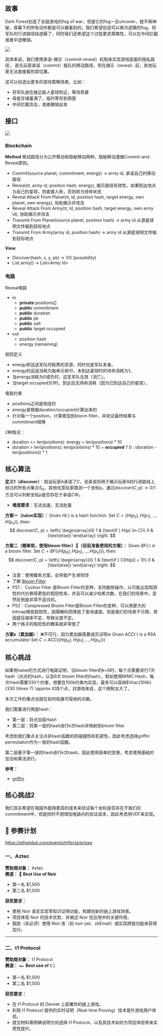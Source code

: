 
## 故事

Dark Forest创造了全链游戏的fog of war，但是它的fog一旦uncover，就不再神秘，夜幕下的所有动作都是可以被看到的，我们希望创造可以再次遮蔽的fog，将军队的行进路径给遮蔽了，同时我们还希望这个过程更具策略性，可以在中间拦截或者中途撤销。

![](df_route.png)

具体来说，我们使用承诺-揭示（commit-reveal）机制来实现游戏层面的隐私路径， 首先玩家承诺（commit）舰队的移动路径，但在揭示（reveal）前，其他玩家无法直接看到其位置。

这可以创造出更多的游戏策略场景。比如：

- 将军队放在接近敌人星球附近，等待奇袭
- 母星存储量满了，临时寄存到周围
- 中间拦截攻击，或者撤销出发

## 接口

![](route_example.drawio.svg)

### Blockchain

**Method**
移动路径分为公开移动和隐秘移动两种，隐秘移动遵循Commit-and-Reveal原则。


- Commit(source planet, commitment, energy) -> army id, 承诺自己的移动路径
- Reveal($\pi$, army id, position hash, energy), 揭示路径有效性，如果到达地点为自己的星球，则直接入账，否则转为待命状态
- Reveal Attack From Planet($\pi$, id, position hash, target energy, own planet, own energy), 协助揭示并攻击
- Reveal Attack From Army($\pi$, id, position hash, target energy, own army id), 协助揭示并攻击
- Transmit From Planet(source planet, position hash) -> army id 从源星球明文传输到目标地点
- Transmit From Army(army id, position hash) -> army id 从源星球明文传输到目标地点


**View**
- Discover(hash, x, y, pk) -> 1/0 (possibility)
- List army() -> List\<Army Id\>


### 电路

Reveal电路
- in
	- **private** positions[]
	- **public** commitment
	- **public** duration
	- **public** pk
	- **public** salt
	- **public** target occupied
- out
	- position hash
	- energy (remaining)


规则定义
- energy即运送军队时耗费的资源，同时也是军队本身。
- energy的运送消耗为每单元格10，未到达星球时的待命消耗为1。
- 当energy消耗为0或负时，这支军队无效（消亡）。
- 当target occupied为1时，到达后无待命消耗（因为已到达自己的星球）。

电路约束
- positions之间是相连的
- energy是根据duration/occupied计算出来的
- 针对每一个position，计算累加到bloom filter，并验证最终结果与commitment相等

2种情况：
- duration <= len(positions): energy = len(positions) * 10
- duration > len(positions): len(positions) * 10 + **occupied** ? 0 : (duration - len(positions)) * 1 

## 核心算法

**定义1（discover）**：假设玩家A承诺了$C$，该承诺将用于揭示玩家A的行进路线上经过的所有点集合$S_A$，其他任意玩家猜测一个坐标p，通过$discover(C, p) \to 0/1$方法可以判断坐标$p$是否存在于承诺$C$中。
- **难度要求**：无法加速，无法批量


**方案一（naive实现）：**
Given $H(\cdot)$ is a hash function.
Set $C=\{H(p_0), H(p_1), \dots, H(p_n)\}$, then:
$$
discover(C, p) = \left\{
\begin{array}{ll}
1 & (\text{if } H(p) \in C)\\
0 & (\text{else})
\end{array}
\right.
$$

**方案二（概率型，使用bloom filter）🌟（目前准备使用的方案）：**
Given $BF(\cdot)$ is a bloom filter.
Set $C=BF(\{H(p_0), H(p_1), \dots, H(p_n)\})$, then:
$$
discover(C, p) = \left\{
\begin{array}{ll}
1 & (\text{if } C[H(p)] = 1)\\
0 & (\text{else})
\end{array}
\right.
$$

- 注意：使用概率方案，会导致产生*假阳性*
- 了解 [Bloom Filter](https://gallery.selfboot.cn/en/algorithms/bloomfilter)
- PS1： Cuckoo Filter 是Bloom Filter的变种，支持删除操作，以可能出现假阴性的代价换得更低的假阳性率，并且可以减少哈希次数，在我们的场景中，显然反倒是非常不适合的。
- PS2：Compressed Bloom Filter是Bloom Filter的变种，可以用更大的bitmap降低假阳性，因需解码而降低了查询速度。但是我们的场景不可用，原因是压缩率不定，导致长度不定。
- 两个格子的假阳性的概率就非常低了


**方案x（累加器）：** ❌不可行，因为累加器需要成员证明$w$
Given $ACC(\cdot)$ is a RSA accumulator
Set $C=ACC(\{H(p_0), H(p_1), \dots, H(p_n)\})$ 


## 核心挑战

如果用naive的方式进行电路证明，当bloom filter的k=6时，每个点需要进行7次hash（对点的hash，以及6次 bloom filter的hash），假如使用MiMC Hash，每次Hash需要330个约束，想要在100k约束内实现，最多可以容纳$\frac{100k}{330 \times 7} \approx 43$个点，对游戏来说，这个限制太大了。

本次工作的重点也就在如何拓展可容纳的点数。

我们需要进行两层hash：

- 第一层：将点加盐Hash
- 第二层：将第一层的hash进行k次hash并映射到bloom filter

考虑到我们重点关注点非hash函数的防碰撞性和机密性，因此考虑选择griffin permutation作为一层的hash函数。

第二层基于第一层的hash进行k次hash，因此使用简单的变换，考虑使用基础的加法和乘法进行。

**参考：**

- [griffin](https://github.com/bkomuves/hash-circuits/tree/master/circuits/griffin)

## 核心挑战2

我们其实希望在电路外面用更高的成本来验证每个坐标是否存在于我们的commitment中，但是同时不想增加电路内的验证成本，因此考虑用VDF来实现。

## 🚀 参赛计划

https://ethglobal.com/events/trifecta/prizes

### 一、Aztec

**赞助商对象：** Aztec  
**赛道：** 🥷 **Best Use of Noir**  
- 第一名 $1,500  
- 第二名 $1,000  

**获奖要求：**  

- 使用 Noir 语言实现零知识证明功能，构建创新的链上游戏场景。
- 项目体现 Noir 的技术优势，并阐述 Noir 在应用中的关键作用。
- 鼓励（非必须）使用 Noir 库（如 noir-jwt、zkEmail）或实现跨链功能来获得加分。

---

### 二、t1 Protocol

**赞助商对象：** t1 Protocol  
**赛道：** 🏎️ **Best use of 𝚝𝟷**  
- 第一名 $1,500  
- 第二名 $1,000  

**获奖要求：**  
- 在 t1 Protocol 的 Devnet 上部署你的链上游戏。
- 利用 t1 Protocol 提供的实时证明（Real-time Proving）技术提升游戏用户体验。
- 提交材料需明确说明为何选择 t1 Protocol，以及其技术如何为项目体验带来实质性提升。
